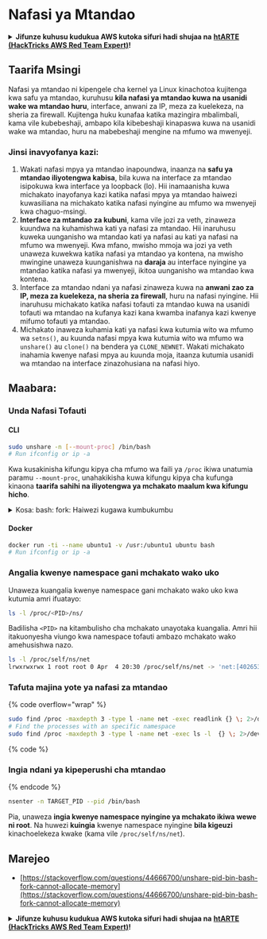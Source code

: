 # Nafasi ya Mtandao

<details>

<summary><strong>Jifunze kuhusu kudukua AWS kutoka sifuri hadi shujaa na</strong> <a href="https://training.hacktricks.xyz/courses/arte"><strong>htARTE (HackTricks AWS Red Team Expert)</strong></a><strong>!</strong></summary>

Njia nyingine za kusaidia HackTricks:

* Ikiwa unataka kuona **kampuni yako inatangazwa kwenye HackTricks** au **kupakua HackTricks kwa muundo wa PDF** Angalia [**MPANGO WA KUJIUNGA**](https://github.com/sponsors/carlospolop)!
* Pata [**swag rasmi ya PEASS & HackTricks**](https://peass.creator-spring.com)
* Gundua [**The PEASS Family**](https://opensea.io/collection/the-peass-family), mkusanyiko wetu wa kipekee wa [**NFTs**](https://opensea.io/collection/the-peass-family)
* **Jiunge na** 💬 [**Kikundi cha Discord**](https://discord.gg/hRep4RUj7f) au [**kikundi cha telegram**](https://t.me/peass) au **tufuate** kwenye **Twitter** 🐦 [**@carlospolopm**](https://twitter.com/hacktricks_live)**.**
* **Shiriki mbinu zako za kudukua kwa kuwasilisha PRs kwa** [**HackTricks**](https://github.com/carlospolop/hacktricks) na [**HackTricks Cloud**](https://github.com/carlospolop/hacktricks-cloud) repos za github.

</details>

## Taarifa Msingi

Nafasi ya mtandao ni kipengele cha kernel ya Linux kinachotoa kujitenga kwa safu ya mtandao, kuruhusu **kila nafasi ya mtandao kuwa na usanidi wake wa mtandao huru**, interface, anwani za IP, meza za kuelekeza, na sheria za firewall. Kujitenga huku kunafaa katika mazingira mbalimbali, kama vile kubebeshaji, ambapo kila kibebeshaji kinapaswa kuwa na usanidi wake wa mtandao, huru na mabebeshaji mengine na mfumo wa mwenyeji.

### Jinsi inavyofanya kazi:

1. Wakati nafasi mpya ya mtandao inapoundwa, inaanza na **safu ya mtandao iliyotengwa kabisa**, bila kuwa na interface za mtandao isipokuwa kwa interface ya loopback (lo). Hii inamaanisha kuwa michakato inayofanya kazi katika nafasi mpya ya mtandao haiwezi kuwasiliana na michakato katika nafasi nyingine au mfumo wa mwenyeji kwa chaguo-msingi.
2. **Interface za mtandao za kubuni**, kama vile jozi za veth, zinaweza kuundwa na kuhamishwa kati ya nafasi za mtandao. Hii inaruhusu kuweka uunganisho wa mtandao kati ya nafasi au kati ya nafasi na mfumo wa mwenyeji. Kwa mfano, mwisho mmoja wa jozi ya veth unaweza kuwekwa katika nafasi ya mtandao ya kontena, na mwisho mwingine unaweza kuunganishwa na **daraja** au interface nyingine ya mtandao katika nafasi ya mwenyeji, ikitoa uunganisho wa mtandao kwa kontena.
3. Interface za mtandao ndani ya nafasi zinaweza kuwa na **anwani zao za IP, meza za kuelekeza, na sheria za firewall**, huru na nafasi nyingine. Hii inaruhusu michakato katika nafasi tofauti za mtandao kuwa na usanidi tofauti wa mtandao na kufanya kazi kana kwamba inafanya kazi kwenye mifumo tofauti ya mtandao.
4. Michakato inaweza kuhamia kati ya nafasi kwa kutumia wito wa mfumo wa `setns()`, au kuunda nafasi mpya kwa kutumia wito wa mfumo wa `unshare()` au `clone()` na bendera ya `CLONE_NEWNET`. Wakati michakato inahamia kwenye nafasi mpya au kuunda moja, itaanza kutumia usanidi wa mtandao na interface zinazohusiana na nafasi hiyo.

## Maabara:

### Unda Nafasi Tofauti

#### CLI
```bash
sudo unshare -n [--mount-proc] /bin/bash
# Run ifconfig or ip -a
```
Kwa kusakinisha kifungu kipya cha mfumo wa faili ya `/proc` ikiwa unatumia paramu `--mount-proc`, unahakikisha kuwa kifungu kipya cha kufunga kinaona **taarifa sahihi na iliyotengwa ya mchakato maalum kwa kifungu hicho**.

<details>

<summary>Kosa: bash: fork: Haiwezi kugawa kumbukumbu</summary>

Wakati `unshare` inatekelezwa bila chaguo la `-f`, kosa linatokea kutokana na jinsi Linux inavyoshughulikia nafasi mpya za PID (Process ID). Maelezo muhimu na suluhisho vimeelezewa hapa chini:

1. **Maelezo ya Tatizo**:
- Kernel ya Linux inaruhusu mchakato kuunda nafasi mpya za kutumia wito wa mfumo wa `unshare`. Walakini, mchakato ambao unaanzisha uundaji wa nafasi mpya ya PID (inayojulikana kama mchakato wa "unshare") haingii katika nafasi mpya; ni mchakato wake wa watoto tu ndio unaingia.
- Kukimbia `%unshare -p /bin/bash%` kuanza `/bin/bash` katika mchakato sawa na `unshare`. Kwa hivyo, `/bin/bash` na mchakato wake wa watoto wako katika nafasi ya PID ya awali.
- Mchakato wa kwanza wa watoto wa `/bin/bash` katika nafasi mpya hufanywa kuwa PID 1. Wakati mchakato huu unapoondoka, husababisha kusafisha kwa nafasi hiyo ikiwa hakuna michakato mingine, kwani PID 1 ina jukumu maalum la kuwachukua michakato yatima. Kernel ya Linux kisha itazima ugawaji wa PID katika nafasi hiyo.

2. **Matokeo**:
- Kutoka kwa PID 1 katika nafasi mpya kunasababisha kusafisha kwa bendera ya `PIDNS_HASH_ADDING`. Hii inasababisha kushindwa kwa kazi ya `alloc_pid` kuweka PID mpya wakati wa kuunda mchakato mpya, na kusababisha kosa la "Haiwezi kugawa kumbukumbu".

3. **Suluhisho**:
- Tatizo linaweza kutatuliwa kwa kutumia chaguo la `-f` na `unshare`. Chaguo hili linamfanya `unshare` kugawanya mchakato mpya baada ya kuunda nafasi mpya ya PID.
- Kutekeleza `%unshare -fp /bin/bash%` kunahakikisha kuwa amri ya `unshare` yenyewe inakuwa PID 1 katika nafasi mpya. `/bin/bash` na mchakato wake wa watoto wako salama ndani ya nafasi hii mpya, kuzuia kutoka kwa kuondoka mapema kwa PID 1 na kuruhusu ugawaji wa PID kawaida.

Kwa kuhakikisha kuwa `unshare` inatekelezwa na bendera ya `-f`, nafasi mpya ya PID inasimamiwa kwa usahihi, kuruhusu `/bin/bash` na michakato yake ya chini kufanya kazi bila kukutana na kosa la ugawaji wa kumbukumbu.

</details>

#### Docker
```bash
docker run -ti --name ubuntu1 -v /usr:/ubuntu1 ubuntu bash
# Run ifconfig or ip -a
```
### Angalia kwenye namespace gani mchakato wako uko

Unaweza kuangalia kwenye namespace gani mchakato wako uko kwa kutumia amri ifuatayo:

```bash
ls -l /proc/<PID>/ns/
```

Badilisha `<PID>` na kitambulisho cha mchakato unayotaka kuangalia. Amri hii itakuonyesha viungo kwa namespace tofauti ambazo mchakato wako amehusishwa nazo.
```bash
ls -l /proc/self/ns/net
lrwxrwxrwx 1 root root 0 Apr  4 20:30 /proc/self/ns/net -> 'net:[4026531840]'
```
### Tafuta majina yote ya nafasi za mtandao

{% code overflow="wrap" %}
```bash
sudo find /proc -maxdepth 3 -type l -name net -exec readlink {} \; 2>/dev/null | sort -u | grep "net:"
# Find the processes with an specific namespace
sudo find /proc -maxdepth 3 -type l -name net -exec ls -l  {} \; 2>/dev/null | grep <ns-number>
```
{% code %}

### Ingia ndani ya kipeperushi cha mtandao

{% endcode %}
```bash
nsenter -n TARGET_PID --pid /bin/bash
```
Pia, unaweza **ingia kwenye namespace nyingine ya mchakato ikiwa wewe ni root**. Na huwezi **kuingia** kwenye namespace nyingine **bila kigeuzi** kinachoelekeza kwake (kama vile `/proc/self/ns/net`).

## Marejeo
* [https://stackoverflow.com/questions/44666700/unshare-pid-bin-bash-fork-cannot-allocate-memory](https://stackoverflow.com/questions/44666700/unshare-pid-bin-bash-fork-cannot-allocate-memory)

<details>

<summary><strong>Jifunze kuhusu kudukua AWS kutoka sifuri hadi shujaa na</strong> <a href="https://training.hacktricks.xyz/courses/arte"><strong>htARTE (HackTricks AWS Red Team Expert)</strong></a><strong>!</strong></summary>

Njia nyingine za kusaidia HackTricks:

* Ikiwa unataka kuona **kampuni yako ikionekana katika HackTricks** au **kupakua HackTricks kwa muundo wa PDF** Angalia [**MPANGO WA KUJIUNGA**](https://github.com/sponsors/carlospolop)!
* Pata [**swag rasmi wa PEASS & HackTricks**](https://peass.creator-spring.com)
* Gundua [**The PEASS Family**](https://opensea.io/collection/the-peass-family), mkusanyiko wetu wa [**NFTs**](https://opensea.io/collection/the-peass-family) za kipekee
* **Jiunge na** 💬 [**Kikundi cha Discord**](https://discord.gg/hRep4RUj7f) au [**kikundi cha telegram**](https://t.me/peass) au **tufuate** kwenye **Twitter** 🐦 [**@carlospolopm**](https://twitter.com/hacktricks_live)**.**
* **Shiriki mbinu zako za kudukua kwa kuwasilisha PRs kwenye** [**HackTricks**](https://github.com/carlospolop/hacktricks) na [**HackTricks Cloud**](https://github.com/carlospolop/hacktricks-cloud) github repos.

</details>
